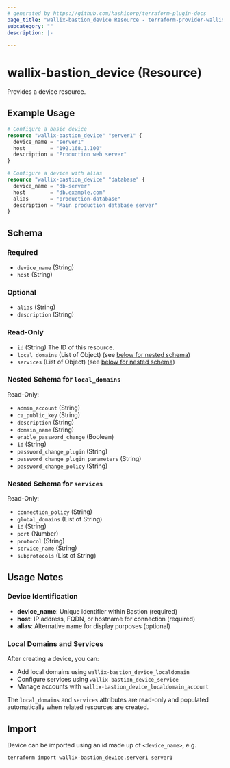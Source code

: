 ```yaml
---
# generated by https://github.com/hashicorp/terraform-plugin-docs
page_title: "wallix-bastion_device Resource - terraform-provider-wallix-bastion"
subcategory: ""
description: |-
    
---
```


# wallix-bastion_device (Resource)

Provides a device resource.

## Example Usage

```terraform
# Configure a basic device
resource "wallix-bastion_device" "server1" {
  device_name = "server1"
  host        = "192.168.1.100"
  description = "Production web server"
}

# Configure a device with alias
resource "wallix-bastion_device" "database" {
  device_name = "db-server"
  host        = "db.example.com"
  alias       = "production-database"
  description = "Main production database server"
}
```

<!-- schema generated by tfplugindocs -->
## Schema

### Required

- `device_name` (String)
- `host` (String)

### Optional

- `alias` (String)
- `description` (String)

### Read-Only

- `id` (String) The ID of this resource.
- `local_domains` (List of Object) (see [below for nested schema](#nestedatt--local_domains))
- `services` (List of Object) (see [below for nested schema](#nestedatt--services))

<a id="nestedatt--local_domains"></a>

### Nested Schema for `local_domains`

Read-Only:

- `admin_account` (String)
- `ca_public_key` (String)
- `description` (String)
- `domain_name` (String)
- `enable_password_change` (Boolean)
- `id` (String)
- `password_change_plugin` (String)
- `password_change_plugin_parameters` (String)
- `password_change_policy` (String)

<a id="nestedatt--services"></a>

### Nested Schema for `services`

Read-Only:

- `connection_policy` (String)
- `global_domains` (List of String)
- `id` (String)
- `port` (Number)
- `protocol` (String)
- `service_name` (String)
- `subprotocols` (List of String)

## Usage Notes

### Device Identification

- **device_name**: Unique identifier within Bastion (required)
- **host**: IP address, FQDN, or hostname for connection (required)
- **alias**: Alternative name for display purposes (optional)

### Local Domains and Services

After creating a device, you can:

- Add local domains using `wallix-bastion_device_localdomain`
- Configure services using `wallix-bastion_device_service`
- Manage accounts with `wallix-bastion_device_localdomain_account`

The `local_domains` and `services` attributes are read-only and populated automatically when related resources are created.

## Import

Device can be imported using an id made up of `<device_name>`, e.g.

```shell
terraform import wallix-bastion_device.server1 server1
```
